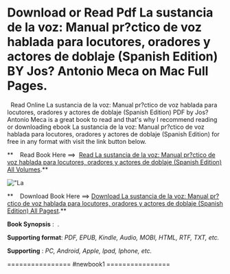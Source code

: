  **Download or Read Pdf La sustancia de la voz: Manual pr?ctico de voz hablada para locutores, oradores y actores de doblaje (Spanish Edition) BY Jos? Antonio Meca on Mac Full Pages.**
=======================================================================================================================================================================================

  Read Online La sustancia de la voz: Manual pr?ctico de voz hablada para locutores, oradores y actores de doblaje (Spanish Edition) PDF by Jos? Antonio Meca is a great book to read and that's why I recommend reading or downloading ebook La sustancia de la voz: Manual pr?ctico de voz hablada para locutores, oradores y actores de doblaje (Spanish Edition) for free in any format with visit the link button below.

**    Read Book Here ==>  [Read La sustancia de la voz: Manual pr?ctico de voz hablada para locutores, oradores y actores de doblaje (Spanish Edition) All Volumes](https://newbookintheword.blogspot.com/id/8497007875).**

![\"La](\"https://i.gr-assets.com/images/S/compressed.photo.goodreads.com/books/1414559351l/23398558.jpg\")

**    Download Book Here ==> [Download La sustancia de la voz: Manual pr?ctico de voz hablada para locutores, oradores y actores de doblaje (Spanish Edition) All Pagest](https://newbookintheword.blogspot.com/id/8497007875).**

**Book Synopsis** :  .

**Supporting format**: _PDF, EPUB, Kindle, Audio, MOBI, HTML, RTF, TXT, etc._

**Supporting** : _PC, Android, Apple, Ipad, Iphone, etc._

================ #newbook1 ================